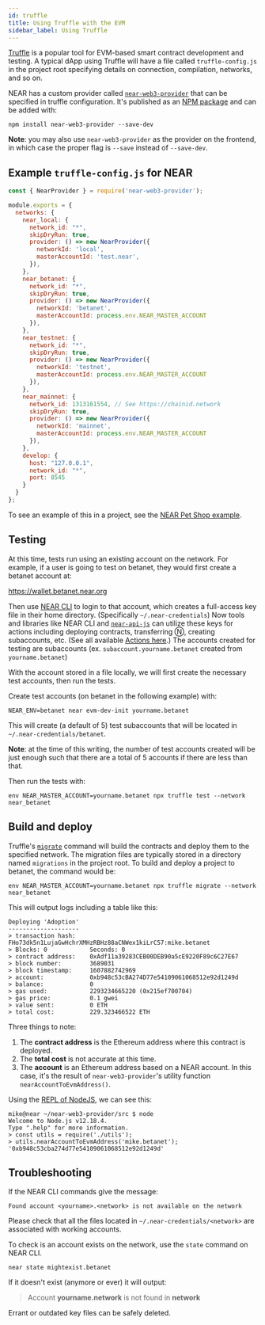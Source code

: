 ```yaml
---
id: truffle
title: Using Truffle with the EVM
sidebar_label: Using Truffle
---
```


[Truffle](https://trufflesuite.com) is a popular tool for EVM-based smart contract development and testing. A typical dApp using Truffle will have a file called `truffle-config.js` in the project root specifying details on connection, compilation, networks, and so on.

NEAR has a custom provider called [`near-web3-provider`](https://github.com/near/near-web3-provider) that can be specified in truffle configuration. It's published as an [NPM package](https://npmjs.com/package/near-web3-provider) and can be added with:

    npm install near-web3-provider --save-dev

**Note**: you may also use `near-web3-provider` as the provider on the frontend, in which case the proper flag is `--save` instead of `--save-dev`.

## Example `truffle-config.js` for NEAR

```js
const { NearProvider } = require('near-web3-provider');

module.exports = {
  networks: {
    near_local: {
      network_id: "*",
      skipDryRun: true,
      provider: () => new NearProvider({
        networkId: 'local',
        masterAccountId: 'test.near',
      }),
    },
    near_betanet: {
      network_id: "*",
      skipDryRun: true,
      provider: () => new NearProvider({
        networkId: 'betanet',
        masterAccountId: process.env.NEAR_MASTER_ACCOUNT
      }),
    },
    near_testnet: {
      network_id: "*",
      skipDryRun: true,
      provider: () => new NearProvider({
        networkId: 'testnet',
        masterAccountId: process.env.NEAR_MASTER_ACCOUNT
      }),
    },
    near_mainnet: {
      network_id: 1313161554, // See https://chainid.network
      skipDryRun: true,
      provider: () => new NearProvider({
        networkId: 'mainnet',
        masterAccountId: process.env.NEAR_MASTER_ACCOUNT
      }),
    },
    develop: {
      host: "127.0.0.1",
      network_id: "*",
      port: 8545
    }
  }
};
```

To see an example of this in a project, see the [NEAR Pet Shop example](https://github.com/near-examples/near-pet-shop/blob/master/truffle-config.js).

## Testing

At this time, tests run using an existing account on the network. For example, if a user is going to test on betanet, they would first create a betanet account at:

https://wallet.betanet.near.org

Then use [NEAR CLI](/docs/development/near-cli) to login to that account, which creates a full-access key file in their home directory. (Specifically `~/.near-credentials`) Now tools and libraries like NEAR CLI and [`near-api-js`](https://github.com/near/near-api-js) can utilize these keys for actions including deploying contracts, transferring Ⓝ, creating subaccounts, etc. (See all available [Actions here](https://nomicon.io/RuntimeSpec/Actions.html).) The accounts created for testing are subaccounts (ex. `subaccount.yourname.betanet` created from `yourname.betanet`)

With the account stored in a file locally, we will first create the necessary test accounts, then run the tests.
 
Create test accounts (on betanet in the following example) with:

    NEAR_ENV=betanet near evm-dev-init yourname.betanet
    
This will create (a default of 5) test subaccounts that will be located in `~/.near-credentials/betanet`.

**Note**: at the time of this writing, the number of test accounts created will be just enough such that there are a total of 5 accounts if there are less than that.

Then run the tests with:

    env NEAR_MASTER_ACCOUNT=yourname.betanet npx truffle test --network near_betanet

## Build and deploy

Truffle's [`migrate`](https://www.trufflesuite.com/docs/truffle/getting-started/running-migrations#command) command will build the contracts and deploy them to the specified network. The migration files are typically stored in a directory named `migrations` in the project root. To build and deploy a project to betanet, the command would be:

    env NEAR_MASTER_ACCOUNT=yourname.betanet npx truffle migrate --network near_betanet

This will output logs including a table like this:

```shell script
Deploying 'Adoption'
--------------------
> transaction hash:    FHo73dk5n1LujaGwHchrXMHzRBHz88aCNWex1kiLrC57:mike.betanet
> Blocks: 0            Seconds: 0
> contract address:    0xAdf11a39283CEB00DEB90a5cE9220F89c6C27E67
> block number:        3689031
> block timestamp:     1607882742969
> account:             0xb948c53cBA274D77e54109061068512e92d1249d
> balance:             0
> gas used:            2293234665220 (0x215ef700704)
> gas price:           0.1 gwei
> value sent:          0 ETH
> total cost:          229.323466522 ETH
```

Three things to note:
1. The **contract address** is the Ethereum address where this contract is deployed.
2. The **total cost** is not accurate at this time.
3. The **account** is an Ethereum address based on a NEAR account. In this case, it's the result of `near-web3-provider`'s utility function `nearAccountToEvmAddress()`.

Using the [REPL of NodeJS](https://nodejs.dev/learn/how-to-use-the-nodejs-repl), we can see this:

```shell script
mike@near ~/near-web3-provider/src $ node
Welcome to Node.js v12.18.4.
Type ".help" for more information.
> const utils = require('./utils');
> utils.nearAccountToEvmAddress('mike.betanet');
'0xb948c53cba274d77e54109061068512e92d1249d'
```

## Troubleshooting

If the NEAR CLI commands give the message:

`Found account <yourname>.<network> is not available on the network`

Please check that all the files located in `~/.near-credentials/<network>` are associated with working accounts. 

To check is an account exists on the network, use the `state` command on NEAR CLI.

    near state mightexist.betanet
    
If it doesn't exist (anymore or ever) it will output:

>Account **yourname.network** is not found in **network** 

Errant or outdated key files can be safely deleted.
